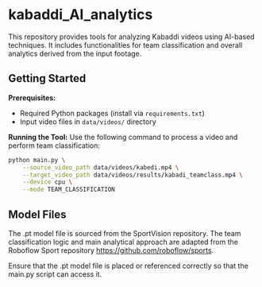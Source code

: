 # kabaddi_AI_analytics

This repository provides tools for analyzing Kabaddi videos using AI-based techniques. It includes functionalities for team classification and overall analytics derived from the input footage.

## Getting Started

**Prerequisites:**
- Required Python packages (install via `requirements.txt`)
- Input video files in `data/videos/` directory

**Running the Tool:**
Use the following command to process a video and perform team classification:

```bash
python main.py \
    --source_video_path data/videos/kabedi.mp4 \
    --target_video_path data/videos/results/kabadi_teamclass.mp4 \
    --device cpu \
    --mode TEAM_CLASSIFICATION
```

## Model Files

The .pt model file is sourced from the SportVision repository.
The team classification logic and main analytical approach are adapted from the Roboflow Sport repository https://github.com/roboflow/sports.

Ensure that the .pt model file is placed or referenced correctly so that the main.py script can access it.